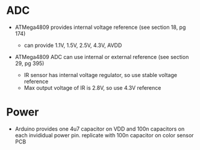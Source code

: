 <!-- vi: set sts=2 sw=2 et :-->
# ADC

- ATMega4809 provides internal voltage reference (see section 18, pg 174)
  - can provide 1.1V, 1.5V, 2.5V, 4.3V, AVDD

- ATMega4809 ADC can use internal or external reference (see section 29, pg 395)
  - IR sensor has internal voltage regulator, so use stable voltage reference
  - Max output voltage of IR is 2.8V, so use 4.3V reference

# Power

- Arduino provides one 4u7 capacitor on VDD and 100n capacitors on each
  invididual power pin. replicate with 100n capacitor on color sensor PCB
